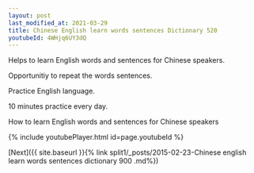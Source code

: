 ```yaml
---
layout: post
last_modified_at: 2021-03-29
title: Chinese English learn words sentences Dictionary 520 
youtubeId: 4WHjq6UY3dQ
---
```

 
 
Helps to learn English words and sentences for Chinese speakers.

Opportunitiy to repeat the words sentences. 

Practice English language. 
 
10 minutes practice every day. 
 
How to learn English words and sentences for Chinese speakers 
 
{% include youtubePlayer.html id=page.youtubeId %}
 
 
[Next]({{ site.baseurl }}{% link  split1/_posts/2015-02-23-Chinese english learn words sentences dictionary 900 .md%})
 
